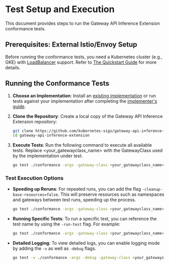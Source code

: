 
# Test Setup and Execution

This document provides steps to run the Gateway API Inference Extension conformance tests.

## Prerequisites: External Istio/Envoy Setup

Before running the conformance tests, you need a Kubernetes cluster (e.g., GKE) with [LoadBalancer](https://kubernetes.io/docs/concepts/services-networking/service/#loadbalancer) support. Refer to [The Quickstart Guide](https://gateway-api-inference-extension.sigs.k8s.io/guides/) for more details.

## Running the Conformance Tests

1.  **Choose an Implementation**:
    Install an [existing implementation](https://gateway-api-inference-extension.sigs.k8s.io/implementations/gateways/) or run tests against your implementation after completing the [implementer's guide](https://gateway-api-inference-extension.sigs.k8s.io/guides/implementers/#implementers-guide).

2.  **Clone the Repository**:
    Create a local copy of the Gateway API Inference Extension repository:
    ```bash
    git clone https://github.com/kubernetes-sigs/gateway-api-inference-extension.git
    cd gateway-api-inference-extension
    ```

3.  **Execute Tests**:
    Run the following command to execute all available tests. Replace <your_gatewayclass_name> with the GatewayClass used by the implementation under test.

    ```bash
    go test ./conformance -args -gateway-class <your_gatewayclass_name>
    ```

### Test Execution Options

* **Speeding up Reruns**: For repeated runs, you can add the flag `-cleanup-base-resources=false`. This will preserve resources such as namespaces and gateways between test runs, speeding up the process.
    ```bash
    go test ./conformance -args -gateway-class <your_gatewayclass_name> -cleanup-base-resources=false
    ```

* **Running Specific Tests**: To run a specific test, you can reference the test name by using the `-run-test` flag. For example:
    ```bash
    go test ./conformance -args -gateway-class <your_gatewayclass_name> -run-test HTTPRouteMultipleGatewaysDifferentPools
    ```

* **Detailed Logging**: To view detailed logs, you can enable logging mode by adding the `-v` as well as `-debug` flags.
    ```bash
    go test -v ./conformance -args -debug -gateway-class <your_gatewayclass_name> -cleanup-base-resources=false -run-test HTTPRouteMultipleGatewaysDifferentPools
    ```
